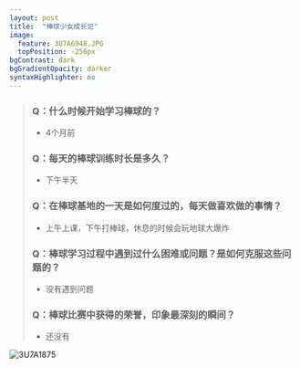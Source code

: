 ```yaml
---
layout: post
title:  "棒球少女成长记"
image:
  feature: 3U7A6948.JPG
  topPosition: -256px
bgContrast: dark
bgGradientOpacity: darker
syntaxHighlighter: no
---
```



> ### Q：什么时候开始学习棒球的？
> - 4个月前
> ### Q：每天的棒球训练时长是多久？
> - 下午半天
> ### Q：在棒球基地的一天是如何度过的，每天做喜欢做的事情？
> -  上午上课，下午打棒球，休息的时候会玩地球大爆炸
> ### Q：棒球学习过程中遇到过什么困难或问题？是如何克服这些问题的？
> - 没有遇到问题
> ### Q：棒球比赛中获得的荣誉，印象最深刻的瞬间？
> - 还没有

![3U7A1875](../assets/images/3U7A1875.JPG)  



<div class="img img--fullContainer img--14xLeading" style="background-image: url({{ site.baseurl_posts_img }}3U7A6948.JPG);"></div>


